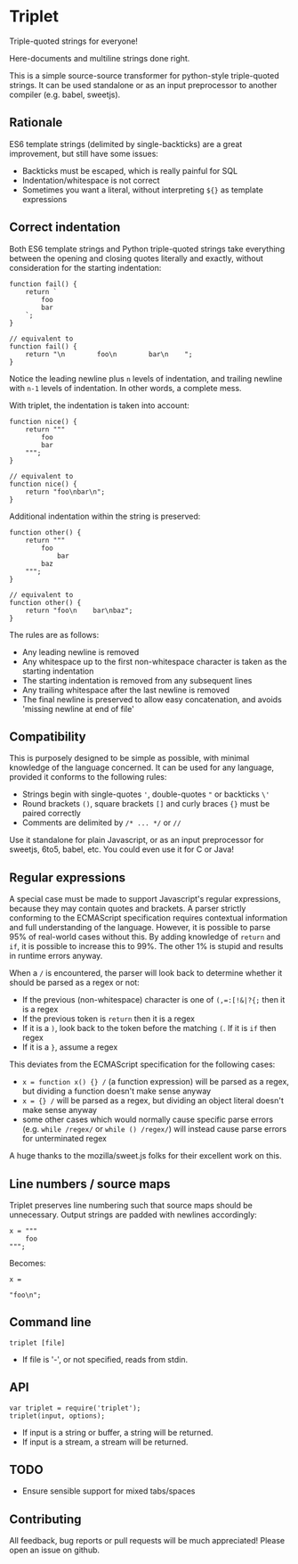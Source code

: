 # Triplet

Triple-quoted strings for everyone!

Here-documents and multiline strings done right.

This is a simple source-source transformer for python-style triple-quoted strings.
It can be used standalone or as an input preprocessor to another compiler (e.g. babel, sweetjs).

## Rationale

ES6 template strings (delimited by single-backticks) are a great improvement, but still have some
issues:

- Backticks must be escaped, which is really painful for SQL
- Indentation/whitespace is not correct
- Sometimes you want a literal, without interpreting `${}` as template expressions

## Correct indentation

Both ES6 template strings and Python triple-quoted strings take
everything between the opening and closing quotes literally and exactly,
without consideration for the starting indentation:

```
function fail() {
    return `
        foo
        bar
    `;
}

// equivalent to
function fail() {
    return "\n        foo\n        bar\n    ";
}
```

Notice the leading newline plus `n` levels of indentation, and trailing newline with `n-1` levels of indentation.
In other words, a complete mess.

With triplet, the indentation is taken into account:

```
function nice() {
    return """
        foo
        bar
    """;
}

// equivalent to
function nice() {
    return "foo\nbar\n";
}
```

Additional indentation within the string is preserved:

```
function other() {
    return """
        foo
            bar
        baz
    """;
}

// equivalent to
function other() {
    return "foo\n    bar\nbaz";
}
```

The rules are as follows:

- Any leading newline is removed
- Any whitespace up to the first non-whitespace character is taken as the starting indentation
- The starting indentation is removed from any subsequent lines
- Any trailing whitespace after the last newline is removed
- The final newline is preserved to allow easy concatenation, and avoids 'missing newline at end of file'

## Compatibility

This is purposely designed to be simple as possible, with minimal knowledge of the language concerned.
It can be used for any language, provided it conforms to the following rules:

- Strings begin with single-quotes `'`, double-quotes `"` or backticks `\'`
- Round brackets `()`, square brackets `[]` and curly braces `{}` must be paired correctly
- Comments are delimited by `/* ... */` or `//`

Use it standalone for plain Javascript, or as an input preprocessor for sweetjs, 6to5, babel, etc. You could even use it for C or Java!

## Regular expressions

A special case must be made to support Javascript's regular expressions, because they may contain quotes and brackets.
A parser strictly conforming to the ECMAScript specification requires contextual information and full understanding of the language.
However, it is possible to parse 95% of real-world cases without this.
By adding knowledge of `return` and `if`, it is possible to increase this to 99%.
The other 1% is stupid and results in runtime errors anyway.

When a `/` is encountered, the parser will look back to determine whether it should be parsed as a regex or not:

- If the previous (non-whitespace) character is one of `(,=:[!&|?{;` then it is a regex
- If the previous token is `return` then it is a regex
- If it is a `)`, look back to the token before the matching `(`. If it is `if` then regex
- If it is a `}`, assume a regex

This deviates from the ECMAScript specification for the following cases:

- `x = function x() {} /` (a function expression) will be parsed as a regex, but dividing a function doesn't make sense anyway
- `x = {} /` will be parsed as a regex, but dividing an object literal doesn't make sense anyway
- some other cases which would normally cause specific parse errors (e.g. `while /regex/` or `while () /regex/`) will
instead cause parse errors for unterminated regex

A huge thanks to the mozilla/sweet.js folks for their excellent work on this.

## Line numbers / source maps

Triplet preserves line numbering such that source maps should be unnecessary.
Output strings are padded with newlines accordingly:

```
x = """
    foo
""";
```

Becomes:

```
x =

"foo\n";
```

## Command line

```
triplet [file]
```

- If file is '-', or not specified, reads from stdin.

## API

```
var triplet = require('triplet');
triplet(input, options);
```

- If input is a string or buffer, a string will be returned.
- If input is a stream, a stream will be returned.

## TODO

- Ensure sensible support for mixed tabs/spaces

## Contributing

All feedback, bug reports or pull requests will be much appreciated! Please open an issue on github.
